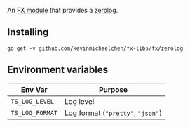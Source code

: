 An [FX module](https://github.com/uber-go/fx) that provides a
[zerolog](https://github.com/rs/zerolog).

## Installing
```shell
go get -v github.com/kevinmichaelchen/fx-libs/fx/zerolog
```

## Environment variables
| Env Var         | Purpose                            |
|-----------------|------------------------------------|
| `TS_LOG_LEVEL`  | Log level                          |
| `TS_LOG_FORMAT` | Log format (`"pretty"`, `"json"`)  |
